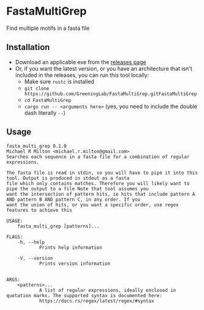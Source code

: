 # FastaMultiGrep

Find multiple motifs in a fasta file

## Installation

* Download an applicable exe from the [releases page](https://github.com/GreeningLab/FastaMultiGrep/releases)
* Or, if you want the latest version, or you have an architecture that isn't included in the releases, you can run this
  tool locally:
    * Make sure `rustc` is installed
    * `git clone https://github.com/GreeningLab/FastaMultiGrep.gitFastaMultiGrep`
    * `cd FastaMultiGrep`
    * `cargo run -- <arguments here>` (yes, you need to include the double dash literally `--`)

## Usage

```
fasta_multi_grep 0.1.0
Michael R Milton <michael.r.milton@gmail.com>
Searches each sequence in a fasta file for a combination of regular expressions.

The fasta file is read in stdin, so you will have to pipe it into this tool. Output is produced in stdout as a fasta
file which only contains matches. Therefore you will likely want to pipe the output to a file Note that tool assumes you
want the intersection of pattern hits, ie hits that include pattern A AND pattern B AND pattern C, in any order. If you
want the union of hits, or you want a specific order, use regex features to achieve this

USAGE:
    fasta_multi_grep [patterns]...

FLAGS:
    -h, --help       
            Prints help information

    -V, --version    
            Prints version information


ARGS:
    <patterns>...    
            A list of regular expressions, ideally enclosed in quotation marks. The supported syntax is documented here:
            https://docs.rs/regex/latest/regex/#syntax

```